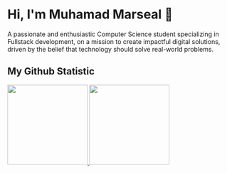 # Hi, I'm Muhamad Marseal 👋

A passionate and enthusiastic Computer Science student specializing in Fullstack development, on a mission to create impactful digital solutions, driven by the belief that technology should solve real-world problems.


## My Github Statistic
<p align="left">
<a href="https://github.com/mmarseal">
  <img height="180em" src="https://github-readme-stats-eight-theta.vercel.app/api?username=mmarseal&show_icons=true&theme=algolia&include_all_commits=true&count_private=true"/>
  <img height="180em" src="https://github-readme-stats-eight-theta.vercel.app/api/top-langs/?username=mmarseal&layout=compact&layout=compact&theme=algolia"/>
</a>
</p>

